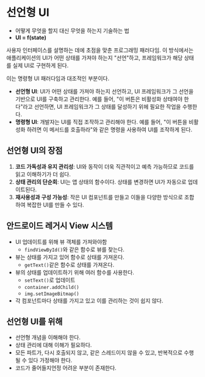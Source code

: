 # 선언형 UI

- 어떻게 무엇을 할지 대신 무엇을 하는지 기술하는 법
- **UI = f(state)**

사용자 인터페이스를 설명하는 데에 초점을 맞춘 프로그래밍 패러다임. 이 방식에서는 애플리케이션의 UI가 어떤 상태를 가져야 하는지 "선언"하고, 프레임워크가 해당 상태를 실제 UI로 구현하게 된다.

이는 명령형 UI 패러다임과 대조적인 부분이다.

- **선언형 UI**: UI가 어떤 상태를 가져야 하는지 선언하고, UI 프레임워크가 그 선언을 기반으로 UI를 구축하고 관리한다. 예를 들어, "이 버튼은 비활성화 상태여야 한다"라고 선언하면, UI 프레임워크가
  그 상태를 달성하기 위헤 필요한 작업을 수행한다.
- **명령형 UI**: 개발자는 UI를 직접 조작하고 관리해야 한다. 예를 들어, "이 버튼을 비활성화 하려면 이 메서드를 호출하라"와 같은 명령을 사용하여 UI를 조작하게 된다.

## 선언형 UI의 장점

1. **코드 가독성과 유지 관리성**: UI와 동작이 더욱 직관적이고 예측 가능하므로 코드를 읽고 이해하기가 더 쉽다.
2. **상태 관리의 단순회**: UI는 앱 상태의 함수이다. 상태를 변경하면 UI가 자동으로 업데이트된다.
3. **재사용성과 구성 가능성**: 작은 UI 컴포넌트를 만들고 이들을 다양한 방식으로 조합하여 복잡한 UI를 만들 수 있다.

## 안드로이드 레거시 View 시스템

- UI 업데이트를 위해 뷰 객체를 가져와야함
    - `findViewById()`와 같은 함수로 뷰를 찾는다.
- 뷰는 상태를 가지고 있어 함수로 상태를 가져온다.
    - `getText()`같은 함수로 상태를 가져온다.
- 뷰의 상태를 업데이트하기 위해 여러 함수를 사용한다.
    - `setText()`로 업데이트
    - `container.addChild()`
    - `img.setImageBitmap()`
- 각 컴포넌트마다 상태를 가지고 있고 이를 관리하는 것이 쉽지 않다.

## 선언형 UI를 위해

- 선언형 개념을 이해해야 한다.
- 상태 관리에 대해 이해가 필요하다.
- 모든 파트가, 다시 호출되지 않고, 같은 스레드이지 않을 수 있고, 반복적으로 수행될 수 있다 가정해야 한다.
- 코드가 줄어들지언정 어려운 부분이 존재한다.
